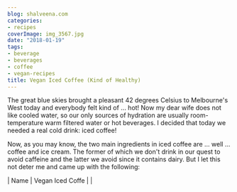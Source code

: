 ```yaml
---
blog: shalveena.com
categories:
- recipes
coverImage: img_3567.jpg
date: "2018-01-19"
tags:
- beverage
- beverages
- coffee
- vegan-recipes
title: Vegan Iced Coffee (Kind of Healthy)
---
```


The great blue skies brought a pleasant 42 degrees Celsius to Melbourne's West today and everybody felt kind of ... hot! Now my dear wife does not like cooled water, so our only sources of hydration are usually room-temperature warm filtered water or hot beverages. I decided that today we needed a real cold drink: iced coffee!

Now, as you may know, the two main ingredients in iced coffee are ... well ... coffee and ice cream. The former of which we don't drink in our quest to avoid caffeine and the latter we avoid since it contains dairy. But I let this not deter me and came up with the following:

| Name | Vegan Iced Coffe |
|